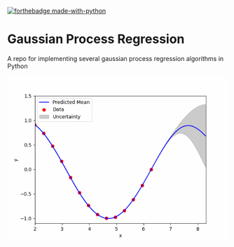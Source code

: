 
[![forthebadge made-with-python](http://ForTheBadge.com/images/badges/made-with-python.svg)](https://www.python.org/)
# Gaussian Process Regression

A repo for implementing several gaussian process regression algorithms in Python

![alt text](https://github.com/abdelhakim96/Gaussian-Process-Regression/blob/main/figs/animation.gif "GPR")
